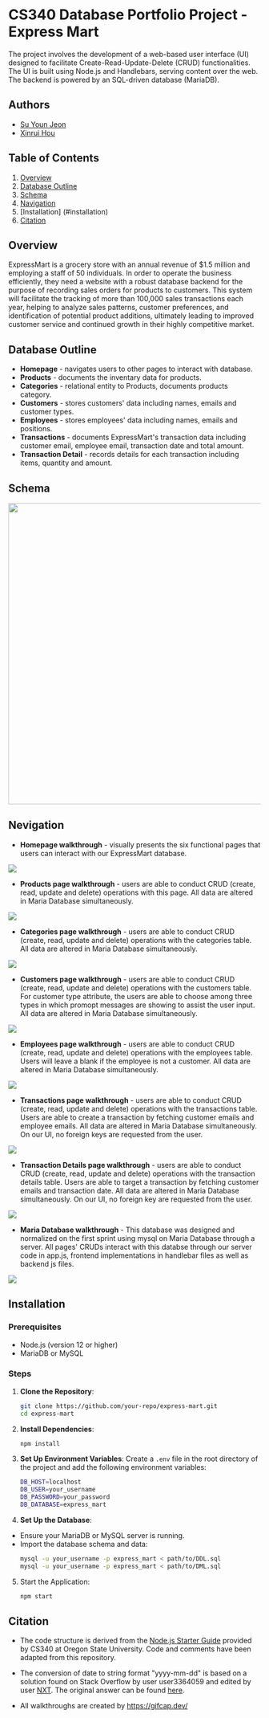 # CS340 Database Portfolio Project - Express Mart
 
The project involves the development of a web-based user interface (UI) designed to facilitate Create-Read-Update-Delete (CRUD) functionalities. The UI is built using Node.js and Handlebars, serving content over the web. The backend is powered by an SQL-driven database (MariaDB).
 
## Authors
 
- [Su Youn Jeon](https://github.com/tndus604)
- [Xinrui Hou](https://github.com/superhermione)
 
## Table of Contents
1. [Overview](#overview)
2. [Database Outline](#database-outline)
3. [Schema](#schema)
4. [Navigation](#navigation)
5. [Installation] (#installation)
6. [Citation](#citation)
 
## Overview
ExpressMart is a grocery store with an annual revenue of $1.5 million and employing a staff of 50 individuals. In order to operate the business efficiently, they need a website with a robust database backend for the purpose of recording sales orders for products to customers. This system will facilitate the tracking of more than 100,000 sales transactions each year, helping to analyze sales patterns, customer preferences, and identification of potential product additions, ultimately leading to improved customer service and continued growth in their highly competitive market.  
 
## Database Outline
* **Homepage** - navigates users to other pages to interact with database.
* **Products** - documents the inventary data for products.
* **Categories** - relational entity to Products, documents products category.
* **Customers** - stores customers' data including names, emails and customer types.
* **Employees** - stores employees' data including names, emails and positions.
* **Transactions** - documents ExpressMart's transaction data including customer email, employee email, transaction date and total amount.
* **Transaction Detail** - records details for each transaction including items, quantity and amount.
 
## Schema
<img src='./assets/ExpressMart.png' height="600"/>
 
## Nevigation
 
* **Homepage walkthrough** - visually presents the six functional pages that users can interact with our ExpressMart database.
<img src='./assets/homepage.gif'/>
 
* **Products page walkthrough** - users are able to conduct CRUD (create, read, update and delete) operations with this page. All data are altered in Maria Database simultaneously.
<img src='./assets/products.gif'/>
 
* **Categories page walkthrough** - users are able to conduct CRUD (create, read, update and delete) operations with the categories table. All data are altered in Maria Database simultaneously.
<img src='./assets/categories.gif'/>
 
* **Customers page walkthrough** - users are able to conduct CRUD (create, read, update and delete) operations with the customers table. For customer type attribute, the users are able to choose among three types in which promopt messages are showing to assist the user input. All data are altered in Maria Database simultaneously.
<img src='./assets/customers.gif'/>

* **Employees page walkthrough** - users are able to conduct CRUD (create, read, update and delete) operations with the employees table. Users will leave a blank if the employee is not a customer. All data are altered in Maria Database simultaneously.
<img src='./assets/employees.gif'/>
 
* **Transactions page walkthrough** - users are able to conduct CRUD (create, read, update and delete) operations with the transactions table. Users are able to create a transaction by fetching customer emails and employee emails. All data are altered in Maria Database simultaneously. On our UI, no foreign keys are requested from the user.
<img src='./assets/transactions.gif'/>

* **Transaction Details page walkthrough** - users are able to conduct CRUD (create, read, update and delete) operations with the transaction details table. Users are able to target a transaction by fetching customer emails and transaction date. All data are altered in Maria Database simultaneously. On our UI, no foreign key are requested from the user.
<img src='./assets/transactionDetails.gif'/>

* **Maria Database walkthrough** - This database was designed and normalized on the first sprint using mysql on Maria Database through a server. All pages' CRUDs interact with this databse through our server code in app.js, frontend implementations in handlebar files as well as backend js files. 
<img src='./assets/database.gif'/>

## Installation

### Prerequisites
- Node.js (version 12 or higher)
- MariaDB or MySQL

### Steps
1. **Clone the Repository**:
   ```sh
   git clone https://github.com/your-repo/express-mart.git
   cd express-mart
   ```
2. **Install Dependencies**:
    ```sh
    npm install
    ```
3. **Set Up Environment Variables**:
Create a `.env` file in the root directory of the project and add the following environment variables:
    ```sh
    DB_HOST=localhost
    DB_USER=your_username
    DB_PASSWORD=your_password
    DB_DATABASE=express_mart
    ```
4. **Set Up the Database**:
- Ensure your MariaDB or MySQL server is running.
- Import the database schema and data:
    ```sh
    mysql -u your_username -p express_mart < path/to/DDL.sql
    mysql -u your_username -p express_mart < path/to/DML.sql
    ```
5. Start the Application:
    ```sh
    npm start
    ```

## Citation
 
- The code structure is derived from the [Node.js Starter Guide](https://github.com/osu-cs340-ecampus/nodejs-starter-app/tree/main/) provided by CS340 at Oregon State University. Code and comments have been adapted from this repository.
 
- The conversion of date to string format "yyyy-mm-dd" is based on a solution found on Stack Overflow by user user3364059 and edited by user [NXT](https://stackoverflow.com/users/1554649/nxt). The original answer can be found [here](https://stackoverflow.com/questions/15411833/using-moment-js-to-convert-date-to-string-mm-dd-yyyy).

- All walkthroughs are created by https://gifcap.dev/ 
 